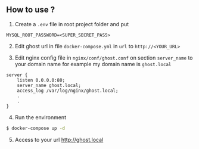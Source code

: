 ## How to use ?

1. Create a `.env` file in root project folder and put

```
MYSQL_ROOT_PASSWORD=<SUPER_SECRET_PASS>
```

2. Edit ghost url in file `docker-compose.yml` in `url` to `http://<YOUR_URL>`

3. Edit nginx config file in `nginx/conf/ghost.conf` on section `server_name` to your domain name for example my domain name is `ghost.local`

```
server {
    listen 0.0.0.0:80;
    server_name ghost.local;
    access_log /var/log/nginx/ghost.local;
    .
    .
}
```

4. Run the environment

```bash
$ docker-compose up -d
```

5. Access to your url http://ghost.local
